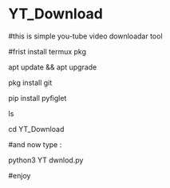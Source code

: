 # YT_Download

#this is simple you-tube video downloadar tool


#frist install termux pkg 

apt update && apt upgrade 


pkg install git 

pip install pyfiglet 

ls

cd YT_Download

#and now type :

python3 YT dwnlod.py

#enjoy 

